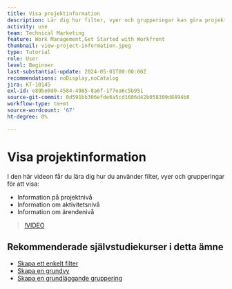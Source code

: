 ```yaml
---
title: Visa projektinformation
description: Lär dig hur filter, vyer och grupperingar kan göra projektinformation lättsynlig så att du kan hantera projekt.
activity: use
team: Technical Marketing
feature: Work Management,Get Started with Workfront
thumbnail: view-project-information.jpeg
type: Tutorial
role: User
level: Beginner
last-substantial-update: 2024-05-01T00:00:00Z
recommendations: noDisplay,noCatalog
jira: KT-10145
exl-id: e89be0d0-4584-4985-8a6f-177ea6c5b951
source-git-commit: 0d591bb306efde6a5cd1606d42b058309d8494b8
workflow-type: tm+mt
source-wordcount: '67'
ht-degree: 0%

---
```


# Visa projektinformation

I den här videon får du lära dig hur du använder filter, vyer och grupperingar för att visa:

* Information på projektnivå
* Information om aktivitetsnivå
* Information om ärendenivå

>[!VIDEO](https://video.tv.adobe.com/v/3428815/?quality=12&learn=on)

## Rekommenderade självstudiekurser i detta ämne

* [Skapa ett enkelt filter](https://experienceleague.adobe.com/docs/workfront-learn/tutorials-workfront/reporting/basic-reporting/create-a-basic-filter.html?lang=en)
* [Skapa en grundvy](https://experienceleague.adobe.com/docs/workfront-learn/tutorials-workfront/reporting/basic-reporting/create-a-basic-view.html?lang=en)
* [Skapa en grundläggande gruppering](https://experienceleague.adobe.com/docs/workfront-learn/tutorials-workfront/reporting/basic-reporting/create-a-basic-grouping.html?lang=en)

